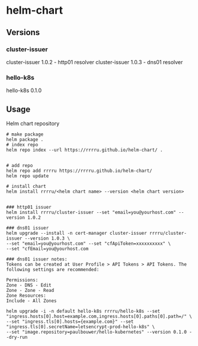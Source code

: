 # helm-chart

## Versions

### cluster-issuer
cluster-issuer 1.0.2 - http01 resolver
cluster-issuer 1.0.3 - dns01 resolver

### hello-k8s
hello-k8s 0.1.0

## Usage
Helm chart repository 

```shell
# make package
helm package .
# index repo
helm repo index --url https://rrrru.github.io/helm-chart/ .


# add repo
helm repo add rrrru https://rrrru.github.io/helm-chart/
helm repo update

# install chart
helm install rrrru/<helm chart name> --version <helm chart version>


### http01 issuer
helm install rrrru/cluster-issuer --set "email=you@yourhost.com" --version 1.0.2

### dns01 issuer
helm upgrade --install -n cert-manager cluster-issuer rrrru/cluster-issuer --version 1.0.3 \
--set "email=you@yourhost.com" --set "cfApiToken=xxxxxxxxxx" \
--set "cfEmail=you@yourhost.com

### dns01 issuer notes:
Tokens can be created at User Profile > API Tokens > API Tokens. The following settings are recommended:

Permissions:
Zone - DNS - Edit
Zone - Zone - Read
Zone Resources:
Include - All Zones

helm upgrade -i -n default hello-k8s rrrru/hello-k8s --set "ingress.hosts[0].host=example.com,ingress.hosts[0].paths[0].path=/" \
--set "ingress.tls[0].hosts={example.com}" --set "ingress.tls[0].secretName=letsencrypt-prod-hello-k8s" \
--set "image.repository=paulbouwer/hello-kubernetes" --version 0.1.0 --dry-run

```